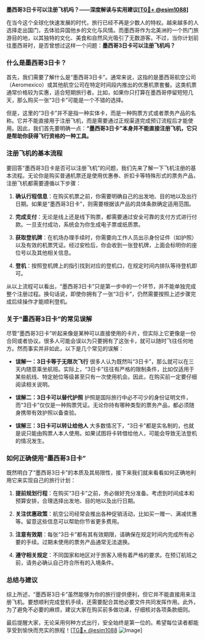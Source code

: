 **墨西哥3日卡可以注册飞机吗？——深度解读与实用建议[[TG💪+ @esim1088](https://t.me/s/esim1088)]**

在当今这个全球化快速发展的时代，旅行已经不再是少数人的特权。越来越多的人选择走出国门，去体验异国他乡的文化与风情。而墨西哥作为北美洲的一个热门旅游目的地，以其独特的文化、美食和自然风光吸引了无数游客。不过，当你计划前往墨西哥时，是否曾想过这样一个问题：**墨西哥3日卡可以注册飞机吗？**

### **什么是墨西哥3日卡？**

首先，我们需要了解什么是“墨西哥3日卡”。通常来说，这指的是墨西哥航空公司（Aeromexico）或其他航空公司在特定时间段内推出的优惠机票套餐。这类机票通常价格较为实惠，适合短期旅行者。比如，如果你只打算在墨西哥停留短短几天，那么购买一张“3日卡”可能是一个不错的选择。

但是，这里的“3日卡”并不是指一种实体卡，而是一种购票方式或者票务产品的名称。它并不能直接用于注册飞机，而是需要通过正规渠道完成预订流程后才能使用。因此，我们首先要明确一点：**“墨西哥3日卡”本身并不能直接注册飞机，它只是帮助你获得飞行资格的一种工具。**

### **注册飞机的基本流程**

要回答“墨西哥3日卡是否可以注册飞机”的问题，我们先来了解一下飞机注册的基本流程。无论你是购买普通机票还是使用优惠券、折扣卡等特殊形式的票务产品，注册飞机都需要遵循以下步骤：

1. **确认行程信息**：在购买机票之前，你需要明确自己的出发地、目的地以及出行日期。如果是“墨西哥3日卡”，则需要根据该产品的具体条款确定适用范围。
   
2. **完成支付**：无论是线上还是线下购票，都需要通过安全可靠的支付方式进行付款。一旦支付成功，系统会为你生成电子票或纸质票。

3. **获取登机牌**：在机场办理手续时，你需要向工作人员出示身份证件（如护照）以及有效的机票凭证。经过安检后，你会收到一张登机牌，上面会标明你的座位号以及其他相关信息。

4. **登机**：按照登机牌上的指引找到对应的登机口，在规定时间内排队等待登机即可。

从以上流程可以看出，“墨西哥3日卡”只是第一步中的一个环节，并不能单独完成整个注册过程。换句话说，即使你拥有了一张“3日卡”，仍然需要按照上述步骤完成后续操作才能顺利登机。

### **关于“墨西哥3日卡”的常见误解**

尽管“墨西哥3日卡”听起来像是某种可以直接使用的卡片，但实际上它更像是一份合同或者协议。很多人可能会误以为只要拥有了这张卡，就可以随时飞往任何地方。然而事实并非如此，以下是几个常见的误解：

- **误解一：3日卡等于无限次飞行**
  很多人认为既然叫“3日卡”，那么就可以在三天内随意乘坐航班。实际上，“3日卡”往往有严格的限制条件，比如仅适用于某些航线、特定舱位等级甚至只有一次使用机会。因此，在购买前一定要仔细阅读相关说明。

- **误解二：3日卡可以替代护照**
  护照是国际旅行中必不可少的身份证明文件，而“3日卡”仅仅是一种购票凭证。无论你持有哪种类型的票务产品，都必须随身携带有效护照以备查验。

- **误解三：3日卡可以转让给他人**
  大多数情况下，“3日卡”都是实名制的，也就是说只能由购票人本人使用。如果试图将卡转借给他人，可能会导致无法登机的情况发生。

### **如何正确使用“墨西哥3日卡”**

既然明白了“墨西哥3日卡”的本质及其局限性，接下来我们就来看看如何正确地利用它来实现自己的旅行计划：

1. **提前规划行程**：在购买“3日卡”之前，务必做好充分准备。考虑到时间成本和预算安排，合理选择出发地、目的地以及出行日期。

2. **关注优惠政策**：航空公司经常会推出各种促销活动，比如买一赠一、满减优惠等。留意这些信息可以帮助你节省更多费用。

3. **注意有效期**：每张“3日卡”都有其有效期限，请确保在规定时间内完成所有必要的手续。过期未使用的票务产品通常无法退换。

4. **遵守相关规定**：不同国家和地区对于旅客入境有着严格的要求。在预订航班之前，请务必确认自己符合所有的入境条件。

### **总结与建议**

综上所述，“墨西哥3日卡”虽然能够为你的旅行提供便利，但它并不能直接用来注册飞机。要想顺利完成登机手续，还需要配合其他必要文件共同发挥作用。此外，为了避免不必要的麻烦，建议大家在购买前多做功课，仔细核对各项条款细则。

最后提醒大家，无论采用何种方式出行，安全始终是第一位的。希望每位读者都能享受到愉快而充实的旅程！[[TG💪+ @esim1088](https://t.me/s/esim1088) ![Image](https://i.postimg.cc/4NQfJmqS/Snipaste-2025-05-13-00-14-12.png)]